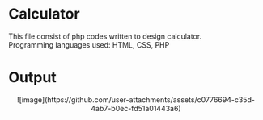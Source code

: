 # Calculator
This file consist of php codes written to design calculator.
<br/>Programming languages used: HTML, CSS, PHP
# Output
<center>![image](https://github.com/user-attachments/assets/c0776694-c35d-4ab7-b0ec-fd51a01443a6)</center>
